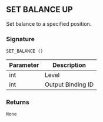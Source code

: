 ## SET BALANCE UP

Set balance to a specified position.


### Signature

`SET_BALANCE ()`


| Parameter | Description |
| --- | --- |
| int | Level |
| int | Output Binding ID |


### Returns

`None`
